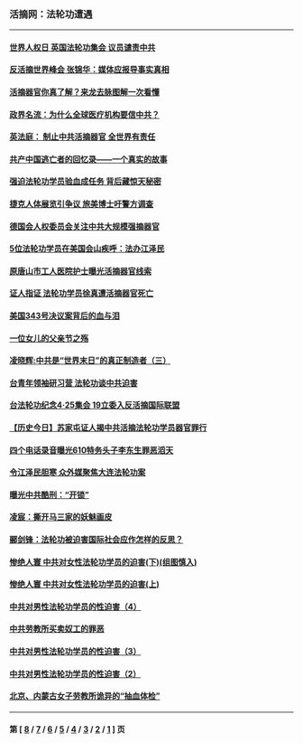 ### 活摘网：法轮功遭遇
---
#### [世界人权日 英国法轮功集会 议员谴责中共](../../pages/nf5881/n13431763.md?01210430) 
#### [反活摘世界峰会 张锦华：媒体应报导事实真相](../../pages/nf5881/n13278502.md?01210430) 
#### [活摘器官你真了解？来龙去脉图解一次看懂](../../pages/nf5881/n13013820.md?01210430) 
#### [政界名流：为什么全球医疗机构要信中共？](../../pages/nf5881/n11945479.md?01210430) 
#### [英法庭： 制止中共活摘器官 全世界有责任](../../pages/nf5881/n11330691.md?01210430) 
#### [共产中国逃亡者的回忆录——一个真实的故事](../../pages/nf5881/n10918649.md?01210430) 
#### [强迫法轮功学员验血成任务 背后藏惊天秘密](../../pages/nf5881/n4252384.md?01210430) 
#### [捷克人体展览引争议 旅美博士吁警方调查](../../pages/nf5881/n9429187.md?01210430) 
#### [德国会人权委员会关注中共大规模强摘器官](../../pages/nf5881/n8418950.md?01210430) 
#### [5位法轮功学员在美国会山疾呼：法办江泽民](../../pages/nf5881/n8101519.md?01210430) 
#### [原唐山市工人医院护士曝光活摘器官线索](../../pages/nf5881/n8076384.md?01210430) 
#### [证人指证 法轮功学员徐真遭活摘器官死亡](../../pages/nf5881/n8042467.md?01210430) 
#### [美国343号决议案背后的血与泪](../../pages/nf5881/n8020684.md?01210430) 
#### [一位女儿的父亲节之殇](../../pages/nf5881/n8014122.md?01210430) 
#### [凌晓辉:中共是“世界末日”的真正制造者（三）](../../pages/nf5881/n4210333.md?01210430) 
#### [台青年领袖研习营 法轮功谈中共迫害](../../pages/nf5881/n4141857.md?01210430) 
#### [台法轮功纪念4‧25集会 19立委入反活摘国际联盟](../../pages/nf5881/n4141821.md?01210430) 
#### [【历史今日】苏家屯证人揭中共活摘法轮功学员器官罪行](../../pages/nf5881/n4135912.md?01210430) 
#### [四个电话录音曝光610特务头子李东生罪恶滔天](../../pages/nf5881/n4040060.md?01210430) 
#### [令江泽民胆寒 众外媒聚焦大连法轮功案](../../pages/nf5881/n3932671.md?01210430) 
#### [曝光中共酷刑：“开锁”](../../pages/nf5881/n3889373.md?01210430) 
#### [凌宸：撕开马三家的妖魅画皮](../../pages/nf5881/n3849369.md?01210430) 
#### [郦剑锋：法轮功被迫害国际社会应作怎样的反思？](../../pages/nf5881/n3824560.md?01210430) 
#### [惨绝人寰 中共对女性法轮功学员的迫害(下)(组图慎入)](../../pages/nf5881/n3816285.md?01210430) 
#### [惨绝人寰 中共对女性法轮功学员的迫害(上)](../../pages/nf5881/n3815374.md?01210430) 
#### [中共对男性法轮功学员的性迫害（4）](../../pages/nf5881/n3769144.md?01210430) 
#### [中共劳教所买卖奴工的罪恶](../../pages/nf5881/n3769378.md?01210430) 
#### [中共对男性法轮功学员的性迫害（3）](../../pages/nf5881/n3768231.md?01210430) 
#### [中共对男性法轮功学员的性迫害（2）](../../pages/nf5881/n3767211.md?01210430) 
#### [北京、内蒙古女子劳教所诡异的“抽血体检”](../../pages/nf5881/n3753158.md?01210430) 

---
#### 第 [ [8](./8.md?01210430) / [7](./7.md?01210430) / [6](./6.md?01210430) / [5](./5.md?01210430) / [4](./4.md?01210430) / [3](./3.md?01210430) / [2](./2.md?01210430) / [1](./1.md?01210430) ] 页
